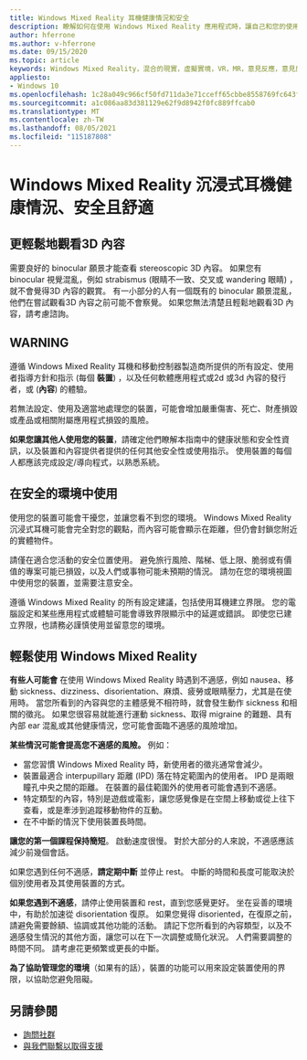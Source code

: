 ```yaml
---
title: Windows Mixed Reality 耳機健康情況和安全
description: 瞭解如何在使用 Windows Mixed Reality 應用程式時，讓自己和您的使用者保持健康、安全且舒適。
author: hferrone
ms.author: v-hferrone
ms.date: 09/15/2020
ms.topic: article
keywords: Windows Mixed Reality，混合的現實，虛擬實境，VR，MR，意見反應，意見反應中樞，bug
appliesto:
- Windows 10
ms.openlocfilehash: 1c28a049c966cf50fd711da3e71cceff65cbbe8558769fc643f3e2065539caf4
ms.sourcegitcommit: a1c086aa83d381129e62f9d8942f0fc889ffcab0
ms.translationtype: MT
ms.contentlocale: zh-TW
ms.lasthandoff: 08/05/2021
ms.locfileid: "115187808"
---
```

# <a name="windows-mixed-reality-immersive-headset-health-safety-and-comfort"></a>Windows Mixed Reality 沉浸式耳機健康情況、安全且舒適

## <a name="to-view-3d-content-more-comfortably"></a>更輕鬆地觀看3D 內容

需要良好的 binocular 願景才能查看 stereoscopic 3D 內容。 如果您有 binocular 視覺混亂，例如 strabismus (眼睛不一致、交叉或 wandering 眼睛) ，就不會覺得3D 內容的觀賞。 有一小部分的人有一個既有的 binocular 願景混亂，他們在嘗試觀看3D 內容之前可能不會察覺。 如果您無法清楚且輕鬆地觀看3D 內容，請考慮諮詢。

## <a name="warning"></a>WARNING

遵循 Windows Mixed Reality 耳機和移動控制器製造商所提供的所有設定、使用者指導方針和指示 (每個 **裝置**) ，以及任何軟體應用程式或2d 或3d 內容的發行者，或 (**內容**) 的體驗。

若無法設定、使用及適當地處理您的裝置，可能會增加嚴重傷害、死亡、財產損毀或產品或相關附屬應用程式損毀的風險。

**如果您讓其他人使用您的裝置**，請確定他們瞭解本指南中的健康狀態和安全性資訊，以及裝置和內容提供者提供的任何其他安全性或使用指示。 使用裝置的每個人都應該完成設定/導向程式，以熟悉系統。

## <a name="use-in-safe-surroundings"></a>在安全的環境中使用

使用您的裝置可能會干擾您，並讓您看不到您的環境。 Windows Mixed Reality 沉浸式耳機可能會完全對您的觀點，而內容可能會顯示在距離，但仍會封鎖您附近的實體物件。

請僅在適合您活動的安全位置使用。 避免旅行風險、階梯、低上限、脆弱或有價值的專案可能已損毀，以及人們或事物可能未預期的情況。 請勿在您的環境視圖中使用您的裝置，並需要注意安全。

遵循 Windows Mixed Reality 的所有設定建議，包括使用耳機建立界限。 您的電腦設定和某些應用程式或體驗可能會導致界限顯示中的延遲或錯誤。 即使您已建立界限，也請務必謹慎使用並留意您的環境。

## <a name="using-windows-mixed-reality-comfortably"></a>輕鬆使用 Windows Mixed Reality

**有些人可能會** 在使用 Windows Mixed Reality 時遇到不適感，例如 nausea、移動 sickness、dizziness、disorientation、麻煩、疲勞或眼睛壓力，尤其是在使用時。 當您所看到的內容與您的主體感覺不相符時，就會發生動作 sickness 和相關的徵兆。 如果您很容易就能進行運動 sickness、取得 migraine 的難題、具有內部 ear 混亂或其他健康情況，您可能會面臨不適感的風險增加。

**某些情況可能會提高您不適感的風險。** 例如：

* 當您習慣 Windows Mixed Reality 時，新使用者的徵兆通常會減少。
* 裝置最適合 interpupillary 距離 (IPD) 落在特定範圍內的使用者。 IPD 是兩眼瞳孔中央之間的距離。 在裝置的最佳範圍外的使用者可能會遇到不適感。
* 特定類型的內容，特別是遊戲或電影，讓您感覺像是在空間上移動或從上往下查看，或是牽涉到追蹤移動物件的互動。
* 在不中斷的情況下使用裝置長時間。

**讓您的第一個課程保持簡短**。 啟動速度很慢。 對於大部分的人來說，不適感應該減少前幾個會話。

如果您遇到任何不適感，**請定期中斷** 並停止 rest。 中斷的時間和長度可能取決於個別使用者及其使用裝置的方式。

**如果您遇到不適感**，請停止使用裝置和 rest，直到您感覺更好。 坐在妥善的環境中，有助於加速從 disorientation 復原。 如果您覺得 disoriented，在復原之前，請避免需要餘額、協調或其他功能的活動。 請記下您所看到的內容類型，以及不適感發生情況的其他方面，讓您可以在下一次調整或簡化狀況。 人們需要調整的時間不同。 請考慮花更頻繁或更長的中斷。

**為了協助管理您的環境**（如果有的話），裝置的功能可以用來設定裝置使用的界限，以協助您避免阻礙。


## <a name="see-also"></a>另請參閱
* [詢問社群](https://answers.microsoft.com)
* [與我們聯繫以取得支援](https://support.microsoft.com/contactus/)